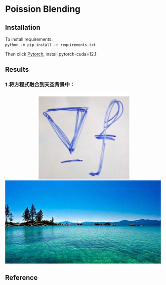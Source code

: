 # Poission Blending

## Installation
To install requirements:  
`python -m pip install -r requirements.txt`

Then click [Pytorch](https://pytorch.org), install pytorch-cuda=12.1

## Results

### 1.将方程式融合到天空背景中：
<center class = "half">
<img src="./assets/sea_src.png" width="300"><img src="./assets/sea_tar.jpg" width="600">
</center>

## Reference
